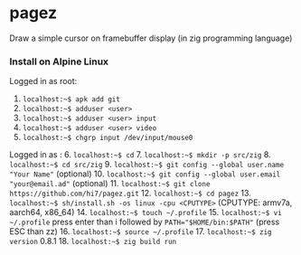 # pagez
Draw a simple cursor on framebuffer display (in zig programming language)

### Install on Alpine Linux

Logged in as root:
1. `localhost:~$ apk add git`
2. `localhost:~$ adduser <user>`
3. `localhost:~$ adduser <user> input`
4. `localhost:~$ adduser <user> video`
5. `localhost:~$ chgrp input /dev/input/mouse0`

Logged in as <user>:
6. `localhost:~$ cd`
7. `localhost:~$ mkdir -p src/zig`
8. `localhost:~$ cd src/zig`
9. `localhost:~$ git config --global user.name "Your Name"` (optional)
10. `localhost:~$ git config --global user.email "your@email.ad"` (optional)
11. `localhost:~$ git clone https://github.com/hi7/pagez.git`
12. `localhost:~$ cd pagez`
13. `localhost:~$ sh/install.sh -os linux -cpu <CPUTYPE>` (CPUTYPE: armv7a, aarch64, x86_64)
14. `localhost:~$ touch ~/.profile`
15. `localhost:~$ vi ~/.profile` press enter than i followed by `PATH="$HOME/bin:$PATH"` (press ESC than zz)
16. `localhost:~$ source ~/.profile`
17. `localhost:~$ zig version` 0.8.1
18. `localhost:~$ zig build run`

